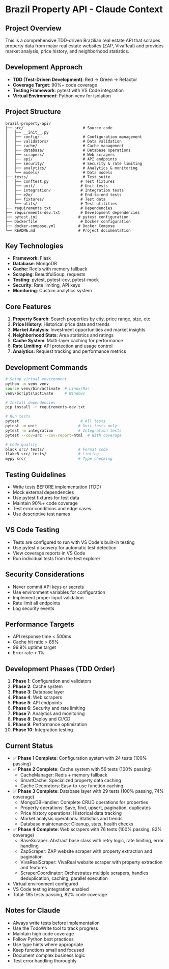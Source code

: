 # Brazil Property API - Claude Context

## Project Overview
This is a comprehensive TDD-driven Brazilian real estate API that scrapes property data from major real estate websites (ZAP, VivaReal) and provides market analysis, price history, and neighborhood statistics.

## Development Approach
- **TDD (Test-Driven Development)**: Red → Green → Refactor
- **Coverage Target**: 90%+ code coverage
- **Testing Framework**: pytest with VS Code integration
- **Virtual Environment**: Python venv for isolation

## Project Structure
```
brazil-property-api/
├── src/                          # Source code
│   ├── __init__.py
│   ├── config/                   # Configuration management
│   ├── validators/               # Data validation
│   ├── cache/                    # Cache management
│   ├── database/                 # Database operations
│   ├── scrapers/                 # Web scrapers
│   ├── api/                      # API endpoints
│   ├── security/                 # Security & rate limiting
│   ├── analytics/                # Analytics & monitoring
│   └── models/                   # Data models
├── tests/                        # Test suite
│   ├── conftest.py              # Test fixtures
│   ├── unit/                    # Unit tests
│   ├── integration/             # Integration tests
│   ├── e2e/                     # End-to-end tests
│   ├── fixtures/                # Test data
│   └── utils/                   # Test utilities
├── requirements.txt             # Dependencies
├── requirements-dev.txt         # Development dependencies
├── pytest.ini                  # pytest configuration
├── Dockerfile                   # Docker configuration
├── docker-compose.yml          # Docker Compose
└── README.md                   # Project documentation
```

## Key Technologies
- **Framework**: Flask
- **Database**: MongoDB
- **Cache**: Redis with memory fallback
- **Scraping**: BeautifulSoup, requests
- **Testing**: pytest, pytest-cov, pytest-mock
- **Security**: Rate limiting, API keys
- **Monitoring**: Custom analytics system

## Core Features
1. **Property Search**: Search properties by city, price range, size, etc.
2. **Price History**: Historical price data and trends
3. **Market Analysis**: Investment opportunities and market insights
4. **Neighborhood Stats**: Area statistics and ratings
5. **Cache System**: Multi-layer caching for performance
6. **Rate Limiting**: API protection and usage control
7. **Analytics**: Request tracking and performance metrics

## Development Commands
```bash
# Setup virtual environment
python -m venv venv
source venv/bin/activate  # Linux/Mac
venv\Scripts\activate     # Windows

# Install dependencies
pip install -r requirements-dev.txt

# Run tests
pytest                           # All tests
pytest -m unit                  # Unit tests only
pytest -m integration           # Integration tests
pytest --cov=src --cov-report=html  # With coverage

# Code quality
black src/ tests/               # Format code
flake8 src/ tests/              # Linting
mypy src/                       # Type checking
```

## Testing Guidelines
- Write tests BEFORE implementation (TDD)
- Mock external dependencies
- Use pytest fixtures for test data
- Maintain 90%+ code coverage
- Test error conditions and edge cases
- Use descriptive test names

## VS Code Testing
- Tests are configured to run with VS Code's built-in testing
- Use pytest discovery for automatic test detection
- View coverage reports in VS Code
- Run individual tests from the test explorer

## Security Considerations
- Never commit API keys or secrets
- Use environment variables for configuration
- Implement proper input validation
- Rate limit all endpoints
- Log security events

## Performance Targets
- API response time < 500ms
- Cache hit ratio > 85%
- 99.9% uptime target
- Error rate < 1%

## Development Phases (TDD Order)
1. **Phase 1**: Configuration and validators
2. **Phase 2**: Cache system
3. **Phase 3**: Database layer
4. **Phase 4**: Web scrapers
5. **Phase 5**: API endpoints
6. **Phase 6**: Security and rate limiting
7. **Phase 7**: Analytics and monitoring
8. **Phase 8**: Deploy and CI/CD
9. **Phase 9**: Performance optimization
10. **Phase 10**: Integration testing

## Current Status
- ✅ **Phase 1 Complete**: Configuration system with 24 tests (100% passing)
- ✅ **Phase 2 Complete**: Cache system with 56 tests (100% passing)
  - CacheManager: Redis + memory fallback
  - SmartCache: Specialized property data caching
  - Cache Decorators: Easy-to-use function caching
- ✅ **Phase 3 Complete**: Database layer with 29 tests (100% passing, 74% coverage)
  - MongoDBHandler: Complete CRUD operations for properties
  - Property operations: Save, find, upsert, pagination, duplicates
  - Price history operations: Historical data tracking
  - Market analysis operations: Statistics and trends
  - Database maintenance: Cleanup, stats, health checks
- ✅ **Phase 4 Complete**: Web scrapers with 76 tests (100% passing, 82% coverage)
  - BaseScraper: Abstract base class with retry logic, rate limiting, error handling
  - ZapScraper: ZAP website scraper with property extraction and pagination
  - VivaRealScraper: VivaReal website scraper with property extraction and features
  - ScraperCoordinator: Orchestrates multiple scrapers, handles deduplication, caching, parallel execution
- Virtual environment configured
- VS Code testing integration enabled
- Total: 185 tests passing, 82% code coverage

## Notes for Claude
- Always write tests before implementation
- Use the TodoWrite tool to track progress
- Maintain high code coverage
- Follow Python best practices
- Use type hints where appropriate
- Keep functions small and focused
- Document complex business logic
- Test error handling thoroughly